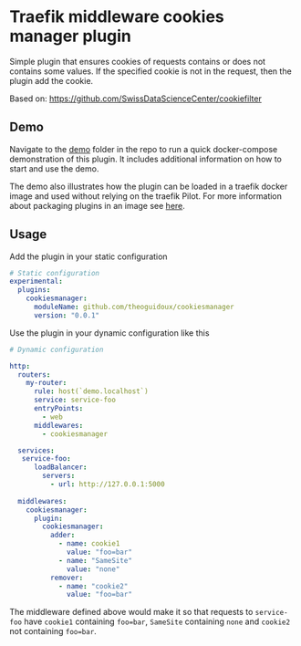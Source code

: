 # Traefik middleware cookies manager plugin

Simple plugin that ensures cookies of requests contains or does not contains some values. If the specified cookie is not in the request, then the plugin add the cookie.

Based on: https://github.com/SwissDataScienceCenter/cookiefilter

## Demo

Navigate to the [demo](https://github.com/theoguidoux/cookiesmanager/tree/main/demo) 
folder in the repo to run a quick docker-compose
demonstration of this plugin. It includes additional information on
how to start and use the demo.

The demo also illustrates how the plugin can be loaded in a traefik
docker image and used without relying on the traefik Pilot. For more
information about packaging plugins in an image see 
[here](https://traefik.io/blog/using-private-plugins-in-traefik-proxy-2-5/).

## Usage

Add the plugin in your static configuration

```yaml
# Static configuration
experimental:
  plugins:
    cookiesmanager:
      moduleName: github.com/theoguidoux/cookiesmanager
      version: "0.0.1"
```

Use the plugin in your dynamic configuration like this

```yaml
# Dynamic configuration

http:
  routers:
    my-router:
      rule: host(`demo.localhost`)
      service: service-foo
      entryPoints:
        - web
      middlewares:
        - cookiesmanager

  services:
   service-foo:
      loadBalancer:
        servers:
          - url: http://127.0.0.1:5000
  
  middlewares:
    cookiesmanager:
      plugin:
        cookiesmanager:
          adder:
            - name: cookie1
              value: "foo=bar"
            - name: "SameSite"
              value: "none"
          remover:
            - name: "cookie2"
              value: "foo=bar"
```

The middleware defined above would make it so that requests to `service-foo` 
have `cookie1` containing `foo=bar`, `SameSite` containing `none` and `cookie2` not containing `foo=bar`.
